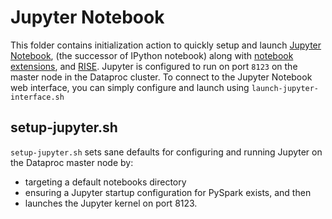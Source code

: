 # Jupyter Notebook

This folder contains initialization action to quickly setup and launch [Jupyter Notebook](http://jupyter.org/), (the successor of IPython notebook) along with [notebook extensions](https://github.com/ipython-contrib/IPython-notebook-extensions), and [RISE](https://github.com/damianavila/RISE). Jupyter is configured to run on port `8123` on the master node in the Dataproc cluster. To connect to the Jupyter Notebook web interface, you can simply configure and launch using `launch-jupyter-interface.sh`

## setup-jupyter.sh


`setup-jupyter.sh` sets sane defaults for configuring and running Jupyter on the Dataproc master node by:

- targeting a default notebooks directory 
- ensuring a Jupyter startup configuration for PySpark exists, and then 
- launches the Jupyter kernel on port 8123.


